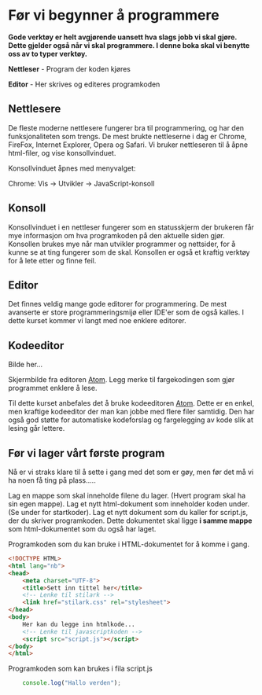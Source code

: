 Før vi begynner å programmere
=============================

**Gode verktøy er helt avgjørende uansett hva slags jobb vi skal gjøre. Dette gjelder også når vi skal programmere. I denne boka skal vi benytte oss av to typer verktøy.**

**Nettleser** - Program der koden kjøres

**Editor** - Her skrives og editeres programkoden

Nettlesere
----------
De fleste moderne nettlesere fungerer bra til programmering, og har den funksjonaliteten som trengs. De mest brukte nettleserne i dag er  Chrome, FireFox, Internet Explorer, Opera og Safari. Vi bruker nettleseren til å åpne html-filer, og vise konsollvinduet.

Konsollvinduet åpnes med menyvalget:

Chrome: Vis -> Utvikler -> JavaScript-konsoll

Konsoll
-------
Konsollvinduet i en nettleser fungerer som en statusskjerm der brukeren får mye informasjon om hva programkoden på den aktuelle siden gjør. Konsollen brukes mye når man utvikler programmer og nettsider, for å kunne se at ting fungerer som de skal. Konsollen er også et kraftig verktøy for å lete etter og finne feil.


Editor
------
Det finnes veldig mange gode editorer for programmering. De mest avanserte er store programmeringsmijø eller IDE'er som de også kalles. I dette kurset kommer vi langt med noe enklere editorer.

Kodeeditor
----------

Bilde her...

Skjermbilde fra editoren [Atom](http://atom.io). Legg merke til fargekodingen som gjør programmet enklere å lese.

Til dette kurset anbefales det å bruke kodeeditoren [Atom](http://atom.io). Dette er en enkel, men kraftige kodeeditor der man kan jobbe med flere filer samtidig. Den har også god støtte for automatiske kodeforslag og fargelegging av kode slik at lesing går lettere.

Før vi lager vårt første program
--------------------------------

Nå er vi straks klare til å sette i gang med det som er gøy, men før det må vi ha noen få ting på plass.....


Lag en mappe som skal inneholde filene du lager. (Hvert program skal ha sin egen mappe).
Lag et nytt html-dokument som inneholder koden under. (Se under for startkoder).
Lag et nytt dokument som du kaller for script.js, der du skriver programkoden. Dette dokumentet skal ligge **i samme mappe** som html-dokumentet som du også har laget.

Programkoden som du  kan bruke i HTML-dokumentet for å komme i gang.

``` html
<!DOCTYPE HTML>
<html lang="nb">
<head>
	<meta charset="UTF-8">
	<title>Sett inn tittel her</title>
	<!-- Lenke til stilark -->
	<link href="stilark.css" rel="stylesheet">
</head>
<body>
	Her kan du legge inn htmlkode...
	<!-- Lenke til javascriptkoden -->
	<script src="script.js"></script>
</body>
</html>
```

Programkoden som kan brukes i fila script.js
``` javascript
	console.log("Hallo verden");
```
